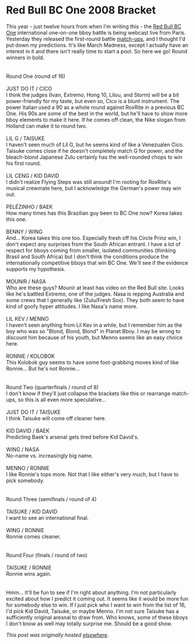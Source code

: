 # Red Bull BC One 2008 Bracket

<p>This year - just twelve hours from when I'm writing this - the <a href="http://redbullbcone.com/">Red Bull BC One</a> international one-on-one bboy battle is being webcast live from Paris.  Yesterday they released the first-round battle <a href="http://redbullbcone.com/blog/74/2008-11-04">match-ups</a>, and I thought I'd put down my predictions.  It's like March Madness, except I actually have an interest in it and there isn't really time to start a pool.  So here we go!  Round winners in bold.<br><br><br>Round One (round of 16)<br><span><br>JUST DO IT</span> / CICO<br>I think the judges (Ivan, Extremo, Hong 10, Lilou, and Storm)  will be a bit power-friendly for my taste, but even so, Cico is a blunt instrument.  The power Italian used a 90 as a whole round against RoxRite in a previous BC One.  His 90s are some of the best in the world, but he'll have to show more bboy elements to make it here.  If he comes off clean, the Nike slogan from Holland can make it to round two.<br><br>LIL G / <span>TAISUKE</span><br>I haven't seen much of Lil G, but he seems kind of like a Venezualen Cico.  Taisuke comes close if he doesn't completely match G for power, and the bleach-blond Japanese Zulu certainly has the well-rounded chops to win his first round.<br><br>LIL CENG / <span>KID DAVID</span><br>I didn't realize Flying Steps was still around!  I'm rooting for RoxRite's musical crewmate here, but I acknowledge the German's power may win out.<br><br>PEL&#201;ZINHO / <span>BAEK</span><br>How many times has this Brazilian guy been to BC One now?  Korea takes this one.<br><br>BENNY / <span>WING</span><br>And...  Korea takes this one too.  Especially fresh off his Circle Prinz win, I don't expect any surprises from the South African entrant.  I have a lot of respect for bboys coming from smaller, isolated communities (thinking Brasil and South Africa) but I don't think the conditions produce the internationally competitive bboys that win BC One.  We'll see if the evidence supports my hypothesis.<br><br>MOUNIR / <span>NASA</span><br>Who are these guys?  Mounir at least has video on the Red Bull site.  Looks like he's battled Extremo, one of the judges.  Nasa is repping Australia and some crews that I generally like (Zulu/Fresh Sox).  They both seem to have kind of goofy hyper attitudes.  I like Nasa's name more.<br><br>LIL KEV / <span>MENNO</span><br>I haven't seen anything from Lil Kev in a while, but I remember him as the boy who was so "Blond, Blond, Blond" in Planet Bboy.  I may be wrong to discount him because of his youth, but Menno seems like an easy choice here.<br><br><span>RONNIE</span> / KOLOBOK<br>This Kolobok guy seems to have some foot-grabbing moves kind of like Ronnie...  But he's not Ronnie...<br><br><br>Round Two (quarterfinals / round of 8)<br>I don't know if they'll just collapse the brackets like this or rearrange match-ups, so this is all even more speculative...<br><br>JUST DO IT / <span>TAISUKE</span><br><span><span><span><span></span></span></span></span>I<span><span><span><span></span></span></span> </span>think Taisuke will come off cleaner here.<br><span><br>KID DAVID</span> / BAEK<br><span><span><span></span></span></span>Predicting Baek's arsenal gets tired before Kid David's.<span><br><br>WING</span> / NASA<br>No-name vs. increasingly big name.<br><br>MENNO / <span>RONNIE</span><br>I like Ronnie's tops more.  Not that I like either's very much, but I have to pick somebody.<br><br><br>Round Three (semifinals / round of 4)<br><br><span>TAISUKE</span> / KID DAVID<br>I want to see an international final.<br><br>WING / <span>RONNIE</span><br>Ronnie comes cleaner.<br><br><br>Round Four (finals / round of two)<br><br>TAISUKE / <span>RONNIE</span><br>Ronnie wins again.<br><br><br>Hmm...  It'll be fun to see if I'm right about anything.  I'm not particularly excited about how I predict it coming out.  It seems like it would be more fun for somebody else to win.  If I just pick who I want to win from the list of 16, I'd pick Kid David, Taisuke, or maybe Menno.  I'm not sure Taisuke has a sufficiently original aresnal to draw from.  Who knows, some of these bboys I don't know as well may totally surprise me.  Should be a good show.</p>


*This post was originally hosted [elsewhere](http://planspace.blogspot.com/2008/11/red-bull-bc-one-2008-bracket.html).*
